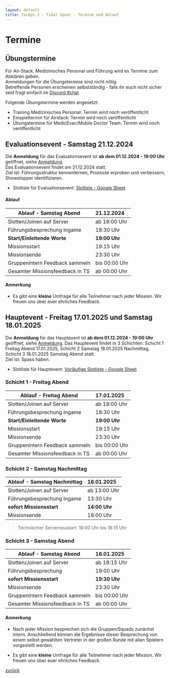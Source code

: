 ```yaml
---
layout: default
title: TacOps 2 - Tidal Spear - Termine und Ablauf
---
```


# Termine

## Übungstermine

Für Air-Stack, Medizinisches Personal und Führung wird es Termine zum Abklären geben.  
Anmeldungen für die Übungstermine sind nicht nötig.  
Betreffende Personen erscheinen selbstständig - falls ihr euch nicht sicher seid fragt einfach im [Discord \#chat](https://discord.com/channels/1230998538926952578/1230998539388190792)    

Folgende Übungstermine werden angesetzt:  
* Training Medizinisches Personal: Termin wird noch veröffentlicht  
* Einspieltermin für Airstack: Termin wird noch veröffentlicht  
* Übungstermine für MedicEvac/Mobile Doctor Team: Termin wird noch veröffentlicht  

## Evaluationsevent - Samstag 21.12.2024

Die **Anmeldung** für das Evaluationsevent ist **ab dem 01.12.2024 - 19:00 Uhr** geöffnet, siehe [Anmeldung](./enrolment.html).  
Das Evaluationsevent findet am 21.12.2024 statt.  
Ziel ist: Führungsstruktur kennenlernen, Prozesse erproben und verbessern, Showstopper identifizieren.  

* Slotliste für Evaluationsevent: [Slotliste - Google Sheet ]()  

#### Ablauf

| Ablauf \- Samstag Abend | 21.12.2024 |
| ----- | :---- |
| Slotten/Joinen auf Server | ab 18:00 Uhr |
| Führungsbesprechung Ingame | 18:30 Uhr |
| **Start/Einleitende Worte** | **19:00 Uhr** |
| Missionsstart | 19:15 Uhr |
| Missionsende | 23:30 Uhr |
| Gruppenintern Feedback sammeln | bis 00:00 Uhr |
| Gesamter Missionsfeedback in TS | ab 00:00 Uhr |

#### Anmerkung

* Es gibt eine **kleine** Umfrage für alle Teilnehmer nach jeder Mission. Wir freuen uns über euer ehrliches Feedback.

## Hauptevent - Freitag 17.01.2025 und Samstag 18.01.2025

Die **Anmeldung** für das Hauptevent ist **ab dem 01.12.2024 - 19:00 Uhr** geöffnet, siehe [Anmeldung](./enrolment.html).
Das Hauptevent findet in 3 Schichten: Schicht 1 Freitag Abend 17.01.2025, Schicht 2 Samstag 18.01.2025 Nachmittag, Schicht 3 18.01.2025 Samstag Abend statt.  
Ziel ist: Spass haben.  

* Slotliste für Hauptevent: [Vorläufige Slotliste - Google Sheet ]()  

### Schicht 1 - Freitag Abend

| Ablauf \- Freitag Abend | 17.01.2025 |
| ----- | :---- |
| Slotten/Joinen auf Server | ab 18:00 Uhr |
| Führungsbesprechung Ingame | 18:30 Uhr |
| **Start/Einleitende Worte** | **19:00 Uhr** |
| Missionsstart | 19:15 Uhr |
| Missionsende | 23:30 Uhr |
| Gruppenintern Feedback sammeln | bis 00:00 Uhr |
| Gesamter Missionsfeedback in TS | ab 00:00 Uhr |

### Schicht 2 - Samstag Nachmittag

| Ablauf \- Samstag Nachmittag | 18.01.2025 |
| ----- | :---- |
| Slotten/Joinen auf Server | ab 13:00 Uhr |
| Führungsbesprechung Ingame | 13:30 Uhr |
| **sofort Missionsstart** | **14:00 Uhr** |
| Missionsende | 18:00 Uhr |

> Technischer Serverneustart: 18:00 Uhr bis 18:15 Uhr

### Schicht 3 - Samstag Abend

| Ablauf \- Samstag Abend | 18.01.2025 |
| ----- | :---- |
| Slotten/Joinen auf Server | ab 18:15 Uhr |
| Führungsbesprechung | 19:00 Uhr |
| **sofort Missionsstart** | **19:30 Uhr** |
| Missionsende | 23:30 Uhr |
| Gruppenintern Feedback sammeln  | bis 00:00 Uhr |
| Gesamter Missionsfeedback in TS | ab 00:00 Uhr |

#### Anmerkung

* Nach jeder Mission besprechen sich die Gruppen/Squads zunächst intern. Anschließend können die Ergebnisse dieser Besprechung von einem selbst gewählten Vertreter in der großen Runde mit allen Spielern vorgestellt werden.

* Es gibt eine **kleine** Umfrage für alle Teilnehmer nach jeder Mission. Wir freuen uns über euer ehrliches Feedback.

[zurück](./)

